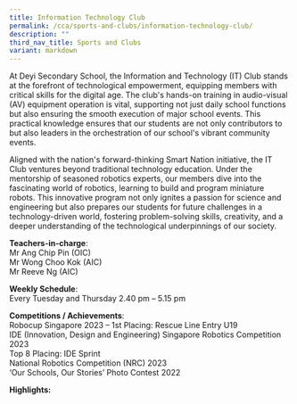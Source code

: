 ```yaml
---
title: Information Technology Club
permalink: /cca/sports-and-clubs/information-technology-club/
description: ""
third_nav_title: Sports and Clubs
variant: markdown
---
```

At Deyi Secondary School, the Information and Technology (IT) Club stands at the forefront of technological empowerment, equipping members with critical skills for the digital age. The club's hands-on training in audio-visual (AV) equipment operation is vital, supporting not just daily school functions
but also ensuring the smooth execution of major school events. This practical knowledge ensures that our students are not only contributors to but also leaders in the orchestration of our school's vibrant community events.

Aligned with the nation's forward-thinking Smart Nation initiative, the IT Club ventures beyond traditional technology education. Under the mentorship of seasoned robotics experts, our members dive into the fascinating world of robotics, learning to build and program miniature robots. This innovative program not only ignites a passion for science and engineering but also prepares our students for future challenges in a technology-driven world, fostering problem-solving skills, creativity, and a deeper understanding of the technological underpinnings of our society.

**Teachers-in-charge**:<br>
Mr Ang Chip Pin (OIC)<br>
Mr Wong Choo Kok (AIC)<br>
Mr Reeve Ng (AIC)

**Weekly Schedule**: <br>
Every Tuesday and Thursday 2.40 pm – 5.15 pm

**Competitions / Achievements**: <br>
Robocup Singapore 2023 – 1st Placing: Rescue Line Entry U19 <br>
IDE (Innovation, Design and Engineering) Singapore Robotics Competition 2023 <br>
Top 8 Placing: IDE Sprint <br>
National Robotics Competition (NRC) 2023 <br>
‘Our Schools, Our Stories’ Photo Contest 2022 <br>

**Highlights:**



